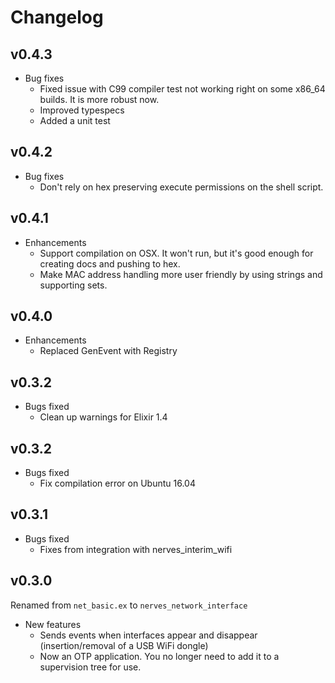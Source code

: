 # Changelog

## v0.4.3

  * Bug fixes
    * Fixed issue with C99 compiler test not working right on some x86_64
      builds. It is more robust now.
    * Improved typespecs
    * Added a unit test

## v0.4.2

  * Bug fixes
    * Don't rely on hex preserving execute permissions on the shell script.

## v0.4.1

  * Enhancements
    * Support compilation on OSX. It won't run, but it's good enough for
      creating docs and pushing to hex.
    * Make MAC address handling more user friendly by using strings and
      supporting sets.

## v0.4.0

  * Enhancements
    * Replaced GenEvent with Registry

## v0.3.2

  * Bugs fixed
    * Clean up warnings for Elixir 1.4

## v0.3.2

  * Bugs fixed
    * Fix compilation error on Ubuntu 16.04

## v0.3.1

  * Bugs fixed
    * Fixes from integration with nerves_interim_wifi

## v0.3.0

Renamed from `net_basic.ex` to `nerves_network_interface`

  * New features
    * Sends events when interfaces appear and disappear (insertion/removal of a
      USB WiFi dongle)
    * Now an OTP application. You no longer need to add it to a supervision tree
      for use.
